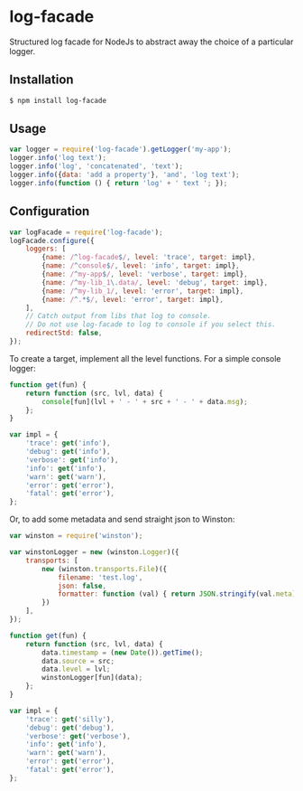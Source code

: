 
# log-facade

Structured log facade for NodeJs to abstract away the choice of a particular logger.

## Installation

```bash
$ npm install log-facade
```

## Usage

```js
var logger = require('log-facade').getLogger('my-app');
logger.info('log text');
logger.info('log', 'concatenated', 'text');
logger.info({data: 'add a property'}, 'and', 'log text');
logger.info(function () { return 'log' + ' text '; });
```

## Configuration

```javascript
var logFacade = require('log-facade');
logFacade.configure({
    loggers: [
        {name: /^log-facade$/, level: 'trace', target: impl},
        {name: /^console$/, level: 'info', target: impl},
        {name: /^my-app$/, level: 'verbose', target: impl},
        {name: /^my-lib_1\.data/, level: 'debug', target: impl},
        {name: /^my-lib_1/, level: 'error', target: impl},
        {name: /^.*$/, level: 'error', target: impl},
    ],
    // Catch output from libs that log to console.
    // Do not use log-facade to log to console if you select this.
    redirectStd: false,
});
```

To create a target, implement all the level functions.
For a simple console logger:

```javascript
function get(fun) {
    return function (src, lvl, data) {
        console[fun](lvl + ' - ' + src + ' - ' + data.msg);
    };
}

var impl = {
    'trace': get('info'),
    'debug': get('info'),
    'verbose': get('info'),
    'info': get('info'),
    'warn': get('warn'),
    'error': get('error'),
    'fatal': get('error'),
};
```
Or, to add some metadata and send straight json to Winston:

```javascript
var winston = require('winston');

var winstonLogger = new (winston.Logger)({
    transports: [
        new (winston.transports.File)({
            filename: 'test.log',
            json: false,
            formatter: function (val) { return JSON.stringify(val.meta); }
        })
    ],
});

function get(fun) {
    return function (src, lvl, data) {
        data.timestamp = (new Date()).getTime();
        data.source = src;
        data.level = lvl;
        winstonLogger[fun](data);
    };
}

var impl = {
    'trace': get('silly'),
    'debug': get('debug'),
    'verbose': get('verbose'),
    'info': get('info'),
    'warn': get('warn'),
    'error': get('error'),
    'fatal': get('error'),
};
```
